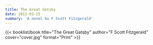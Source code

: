 ```yaml
---
title: The Great Gatsby
date: 2011-03-15
summary: 'A novel bu F Scott Fitzgerald'
---
```


{{< booklist/book
title="The Great Gatsby"
author="F Scott Fitzgerald"
cover="cover.jpg"
format="Print" >}}
